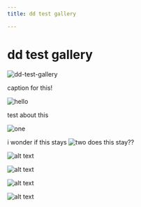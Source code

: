 ```yaml
---
title: dd test gallery

---
```


# dd test gallery

![dd-test-gallery](https://files.slack.com/files-pri/T0HTW3H0V-F0600MTD6L8/still-001.jpg?pub_secret=74d4787893)

caption for this!

![hello](https://files.slack.com/files-pri/T0HTW3H0V-F0600MTD6L8/still-001.jpg?pub_secret=74d4787893)

test about this

![one](https://files.slack.com/files-pri/T0HTW3H0V-F05UK9N2X1C/image.png?pub_secret=11b54da27c)

i wonder if this stays
![two](https://files.slack.com/files-pri/T0HTW3H0V-F05URJSDJJF/template-for-normal-gif_1_360.gif?pub_secret=50e8dab791)
does this stay??

![alt text](https://files.slack.com/files-pri/T0HTW3H0V-F0600MTD6L8/still-001.jpg?pub_secret=74d4787893)

![alt text](https://files.slack.com/files-pri/T0HTW3H0V-F05UK9N2X1C/image.png?pub_secret=11b54da27c)

![alt text](https://files.slack.com/files-pri/T0HTW3H0V-F05URJSDJJF/template-for-normal-gif_1_360.gif?pub_secret=50e8dab791)

![alt text](https://files.slack.com/files-pri/T0HTW3H0V-F05UKES6PGB/tc-kk.jpg?pub_secret=68ba9f3eec)
